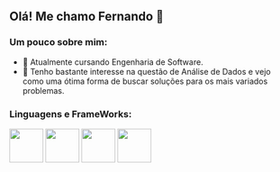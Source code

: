 ## Olá! Me chamo Fernando 👋


<h3 align="left">Um pouco sobre mim:</h3>
<p align="left">
</p>

- 🔭 Atualmente cursando Engenharia de Software.
- 🌱 Tenho bastante interesse na questão de Análise de Dados e vejo como uma ótima forma de buscar soluções para os mais variados problemas.

<h3 align="left">Linguagens e FrameWorks:</h3>

<div class="inline-block">
  <img src="https://cdn.jsdelivr.net/gh/devicons/devicon@latest/icons/php/php-original.svg" width="60" height="60"/>
  <img src="https://cdn.jsdelivr.net/gh/devicons/devicon@latest/icons/postgresql/postgresql-original-wordmark.svg" width="60" height="60"/>
  <img src="https://cdn.jsdelivr.net/gh/devicons/devicon@latest/icons/java/java-original.svg" width="60" height="60"/>
  <img src="https://cdn.jsdelivr.net/gh/devicons/devicon@latest/icons/laravel/laravel-original.svg" width="60" height="60"/>
</div>

